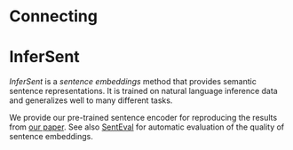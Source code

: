 # Connecting 


# InferSent

*InferSent* is a *sentence embeddings* method that provides semantic sentence representations. It is trained on natural language inference data and generalizes well to many different tasks.

We provide our pre-trained sentence encoder for reproducing the results from [our paper](https://arxiv.org/abs/1705.02364). See also [SentEval](https://github.com/facebookresearch/SentEval) for automatic evaluation of the quality of sentence embeddings.



